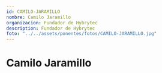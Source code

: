 ```yaml
---
id: CAMILO-JARAMILLO
nombre: Camilo Jaramillo
organizacion: Fundador de Hybrytec
description: Fundador de Hybrytec
foto: "../../assets/ponentes/fotos/CAMILO-JARAMILLO.jpg"
---
```


# Camilo Jaramillo
    